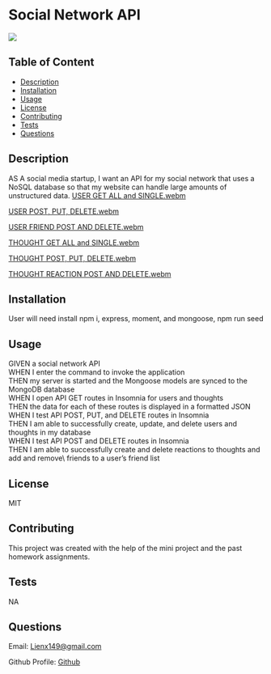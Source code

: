 # Social Network API
[<img src="https://img.shields.io/badge/License-MIT-yellow.svg">](https://opensource.org/licenses/MIT)

## Table of Content 

- [Description](#description)
- [Installation](#installation)
- [Usage](#usage)
- [License](#license)
- [Contributing](#contributing)
- [Tests](#tests)
- [Questions](#questions)

## Description 
AS A social media startup, I want an API for my social network that uses a NoSQL database so that my website can handle large amounts of unstructured data.
[USER GET ALL and SINGLE.webm](https://github.com/liex149/Social-Network-API/assets/132797792/71f3548a-fbbe-45b1-a730-09d9d5c7cd57)

[USER POST,  PUT,  DELETE.webm](https://github.com/liex149/Social-Network-API/assets/132797792/32439ddb-9483-4120-92df-9a9d825e3fff)

[USER FRIEND POST AND DELETE.webm](https://github.com/liex149/Social-Network-API/assets/132797792/c23ee0ed-ef48-48e6-9e2e-62837b3172b2)

[THOUGHT GET ALL and SINGLE.webm](https://github.com/liex149/Social-Network-API/assets/132797792/665dc104-2a75-44ad-b2bb-e6bfe6eb05a6)

[THOUGHT POST, PUT, DELETE.webm](https://github.com/liex149/Social-Network-API/assets/132797792/b039a5cf-3a75-4c0c-b61a-83f6abb098cf)

[THOUGHT REACTION POST AND DELETE.webm](https://github.com/liex149/Social-Network-API/assets/132797792/64ce4a55-09a7-462f-8203-eae4538fb528)




## Installation 
User will need install npm i, express, moment, and mongoose, npm run seed

## Usage 
GIVEN a social network API\
WHEN I enter the command to invoke the application\
THEN my server is started and the Mongoose models are synced to the MongoDB database\
WHEN I open API GET routes in Insomnia for users and thoughts\
THEN the data for each of these routes is displayed in a formatted JSON\
WHEN I test API POST, PUT, and DELETE routes in Insomnia\
THEN I am able to successfully create, update, and delete users and thoughts in my database\
WHEN I test API POST and DELETE routes in Insomnia\
THEN I am able to successfully create and delete reactions to thoughts and add and remove\ friends to a user’s friend list

## License 
MIT

## Contributing 
This project was created with the help of the mini project and the past homework assignments. 

## Tests 
NA

## Questions 
Email: Lienx149@gmail.com 

Github Profile: [Github](https://github.com/Liex149)
